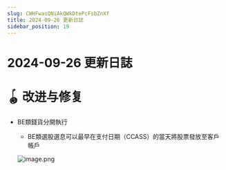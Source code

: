 ```yaml
---
slug: CWHFwasQNiAkQWkDtePcFsbZnXf
title: 2024-09-26 更新日誌
sidebar_position: 19
---
```



# 2024-09-26 更新日誌


# 🪀 改进与修复

- BE類錢貨分開執行
    - BE類選股選息可以最早在支付日期（CCASS）的當天將股票發放至客戶帳戶

    ![image.png](/assets/b265a2f3e35c1af1d6990cb7edcf17e9.png)

